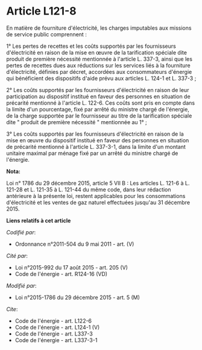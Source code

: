 # Article L121-8

En matière de fourniture d'électricité, les charges imputables aux missions de service public comprennent : 

1° Les pertes de recettes et les coûts supportés par les fournisseurs d'électricité en raison de la mise en œuvre de la
tarification spéciale dite produit de première nécessité mentionnée à l'article L. 337-3, ainsi que les pertes de recettes
dues aux réductions sur les services liés à la fourniture d'électricité, définies par décret, accordées aux consommateurs
d'énergie qui bénéficient des dispositifs d'aide prévu aux articles L. 124-1 et L. 337-3 ; 

2° Les coûts supportés par les fournisseurs d'électricité en raison de leur participation au dispositif institué en faveur
des personnes en situation de précarité mentionné à l'article L. 122-6. Ces coûts sont pris en compte dans la limite d'un
pourcentage, fixé par arrêté du ministre chargé de l'énergie, de la charge supportée par le fournisseur au titre de la
tarification spéciale dite " produit de première nécessité " mentionnée au 1° ; 

3° Les coûts supportés par les fournisseurs d'électricité en raison de la mise en œuvre du dispositif institué en faveur des
personnes en situation de précarité mentionné à l'article L. 337-3-1, dans la limite d'un montant unitaire maximal par ménage
fixé par un arrêté du ministre chargé de l'énergie.

**Nota:**

Loi n° 1786 du 29 décembre 2015, article 5 VII B : Les articles L. 121-6 à L. 121-28 et L. 121-35 à L. 121-44 du même code,
dans leur rédaction antérieure à la présente loi, restent applicables pour les consommations d'électricité et les ventes de
gaz naturel effectuées jusqu'au 31 décembre 2015.

**Liens relatifs à cet article**

_Codifié par_:

  - Ordonnance n°2011-504 du 9 mai 2011 - art. (V)

_Cité par_:

  - Loi n°2015-992 du 17 août 2015 - art. 205 (V)
  - Code de l'énergie - art. R124-16 (VD)

_Modifié par_:

  - Loi n°2015-1786 du 29 décembre 2015 - art. 5 (M)

_Cite_:

  - Code de l'énergie - art. L122-6
  - Code de l'énergie - art. L124-1 (V)
  - Code de l'énergie - art. L337-3
  - Code de l'énergie - art. L337-3-1
